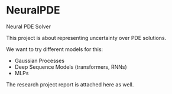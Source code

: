 # NeuralPDE
Neural PDE Solver

This project is about representing uncertainty over PDE solutions. 

We want to try different models for this:
- Gaussian Processes
- Deep Sequence Models (transformers, RNNs)
- MLPs

The research project report is attached here as well.
